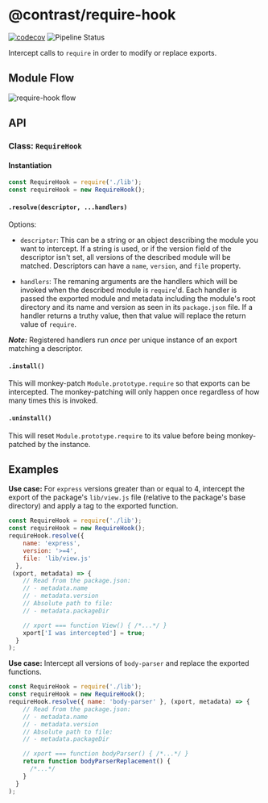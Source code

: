 # @contrast/require-hook
[![codecov](https://codecov.io/gh/Contrast-Security-Inc/node-require-hook/branch/master/graph/badge.svg?token=9WOHKBL4LS)](https://codecov.io/gh/Contrast-Security-Inc/node-require-hook)
![Pipeline Status](https://github.com/Contrast-Security-Inc/node-require-hook/workflows/Unit%20Tests%20and%20Build/badge.svg)

Intercept calls to `require` in order to modify or replace exports.

## Module Flow
![require-hook flow](module-flow.svg)

## API

### Class: `RequireHook`

#### Instantiation

```javascript
const RequireHook = require('./lib');
const requireHook = new RequireHook();
```

#### `.resolve(descriptor, ...handlers)`

Options:

  - `descriptor`: This can be a string or an object describing the module you want to intercept.
    If a string is used, or if the version field of the descriptor isn't set, all versions of the
	described module will be matched. Descriptors can have a `name`, `version`, and `file` property.

  - `handlers`: The remaning arguments are the handlers which will be invoked when the described
    module is `require`'d. Each handler is passed the exported module and metadata including the
	module's root directory and its name and version as seen in its `package.json` file. If a
	handler returns a truthy value, then that value will replace the return value of `require`.

_**Note:**_ Registered handlers run _once_ per unique instance of an export matching a descriptor.

#### `.install()`

This will monkey-patch `Module.prototype.require` so that exports can be intercepted. The
monkey-patching will only happen once regardless of how many times this is invoked.


#### `.uninstall()`

This will reset `Module.prototype.require` to its value before being monkey-patched by the instance.

## Examples

**Use case:** For `express` versions greater than or equal to 4, intercept the export of the
package's `lib/view.js` file (relative to the package's base directory) and apply a tag to the
exported function.

```javascript
const RequireHook = require('./lib');
const requireHook = new RequireHook();
requireHook.resolve({
    name: 'express',
    version: '>=4',
    file: 'lib/view.js'
  },
 (xport, metadata) => {
    // Read from the package.json:
	// - metadata.name
	// - metadata.version
    // Absolute path to file:
    // - metadata.packageDir

    // xport === function View() { /*...*/ }
    xport['I was intercepted'] = true;
  }
);
```

**Use case:** Intercept all versions of `body-parser` and replace the exported functions.

```javascript
const RequireHook = require('./lib');
const requireHook = new RequireHook();
requireHook.resolve({ name: 'body-parser' }, (xport, metadata) => {
    // Read from the package.json:
	// - metadata.name
	// - metadata.version
    // Absolute path to file:
    // - metadata.packageDir

    // xport === function bodyParser() { /*...*/ }
    return function bodyParserReplacement() {
      /*...*/
	}
  }
);
```
